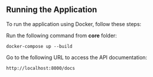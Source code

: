 ## Running the Application

To run the application using Docker, follow these steps:

Run the following command from **core** folder:
```
docker-compose up --build
```

Go to the following URL to access the API documentation:

```
http://localhost:8000/docs
```


